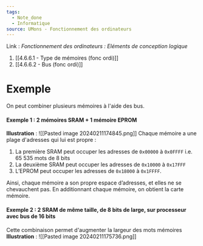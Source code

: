 ```yaml
---
tags:
  - Note_done
  - Informatique
source: UMons - Fonctionnement des ordinateurs
---
```


Link :
_Fonctionnement des ordinateurs : Eléments de conception logique_
1. [[4.6.6.1 - Type de mémoires (fonc ordi)]]
2. [[4.6.6.2 - Bus (fonc ordi)]]

# Exemple
On peut combiner plusieurs mémoires à l'aide des bus.
#### Exemple 1 : 2 mémoires SRAM + 1 mémoire EPROM
**Illustration** : ![[Pasted image 20240211174845.png]]
Chaque mémoire a une plage d'adresses qui lui est propre : 
1. La première SRAM peut occuper les adresses de `0x00000` à `0x0FFFF` i.e. 65 535 mots de 8 bits
2. La deuxième SRAM peut occuper les adresses de `0x10000` à `0x17FFF`
3. L’EPROM peut occuper les adresses de `0x18000` à `0x1FFFF`.

Ainsi, chaque mémoire a son propre espace d’adresses, et elles ne se chevauchent pas. En additionnant chaque mémoire, on obtient la carte mémoire. 




#### Exemple 2 : 2 SRAM de même taille, de 8 bits de large, sur processeur avec bus de 16 bits 
Cette combinaison permet d'augmenter la largeur des mots mémoires
**Illustration** : ![[Pasted image 20240211175736.png]]
